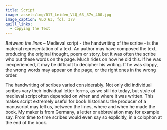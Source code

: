 ```yaml
---
title: Script
image: assets/img/017_Leiden_VLQ_63_37v_400.jpg
image_caption: VLQ 63, fol. 37v
quill_links:
  - Copying the Text
---
```


*Between the lines* –
Medieval script - the handwriting of the scribe - is the material
representation of a text. An author may have composed the text,
producing the original thought, poem or story, but it was often the
scribe who put these words on the page. Much rides on how he did this.
If he was inexperienced, it may be difficult to decipher his writing. If
he was sloppy, the wrong words may appear on the page, or the right ones
in the wrong order.

The handwriting of scribes varied considerably. Not only did individual
scribes vary their individual letter forms, as we still do today, but
style of medieval script often depended on when and where it was
written. This makes script extremely useful for book historians: the
producer of a manuscript may tell us, between the lines, where and when
he made the book. My maker is from Germany, a letter or abbreviation may
for example say. From time to time scribes would even say so explicitly,
in a colophon at the end of the book.
